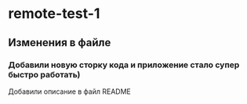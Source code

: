 # remote-test-1

## Изменения в файле 

### Добавили новую сторку кода и приложение стало супер быстро работать)

Добавили описание в файл README
